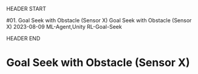 HEADER START

#01. Goal Seek with Obstacle (Sensor X)
Goal Seek with Obstacle (Sensor X)
2023-08-09
ML-Agent,Unity
RL-Goal-Seek

HEADER END

# Goal Seek with Obstacle (Sensor X)

